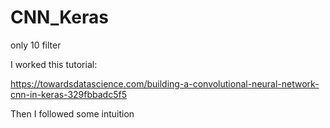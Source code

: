 # CNN_Keras
only 10 filter

I worked this tutorial: 

https://towardsdatascience.com/building-a-convolutional-neural-network-cnn-in-keras-329fbbadc5f5

Then I followed some intuition
